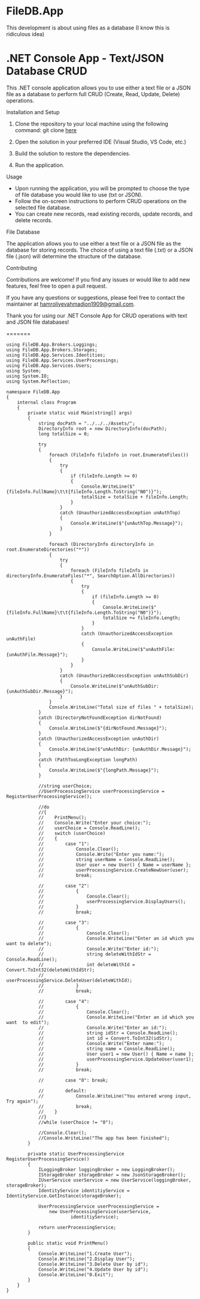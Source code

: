 # FileDB.App
This development is about using files as a database (I know this is ridiculous idea)

# .NET Console App - Text/JSON Database CRUD

This .NET console application allows you to use either a text file or a JSON file as a database to perform full CRUD (Create, Read, Update, Delete) operations. 

Installation and Setup

1. Clone the repository to your local machine using the following command:
      git clone [here](https://github.com/Hamroliyev/FileDB.App.git)
   

2. Open the solution in your preferred IDE (Visual Studio, VS Code, etc.)

3. Build the solution to restore the dependencies.

4. Run the application.

Usage

- Upon running the application, you will be prompted to choose the type of file database you would like to use (txt or JSON).
- Follow the on-screen instructions to perform CRUD operations on the selected file database.
- You can create new records, read existing records, update records, and delete records.

File Database

The application allows you to use either a text file or a JSON file as the database for storing records. The choice of using a text file (.txt) or a JSON file (.json) will determine the structure of the database.

Contributing

Contributions are welcome! If you find any issues or would like to add new features, feel free to open a pull request.

If you have any questions or suggestions, please feel free to contact the maintainer at hamroliyevahmadjon1909@gmail.com.

Thank you for using our .NET Console App for CRUD operations with text and JSON file databases!

=======

    using FileDB.App.Brokers.Loggings;
    using FileDB.App.Brokers.Storages;
    using FileDB.App.Services.Identities;
    using FileDB.App.Services.UserProcessings;
    using FileDB.App.Services.Users;
    using System;
    using System.IO;
    using System.Reflection;
    
    namespace FileDB.App
    {
        internal class Program
        {
            private static void Main(string[] args)
            {
                string docPath = "../../../Assets/";
                DirectoryInfo root = new DirectoryInfo(docPath);
                long totalSize = 0;
    
                try
                {
                    foreach (FileInfo fileInfo in root.EnumerateFiles())
                    {
                        try
                        {
                            if (fileInfo.Length >= 0)
                            {
                                Console.WriteLine($"{fileInfo.FullName}\t\t{fileInfo.Length.ToString("N0")}");
                                totalSize = totalSize + fileInfo.Length;
                            }
                        }
                        catch (UnauthorizedAccessException unAuthTop)
                        {
                            Console.WriteLine($"{unAuthTop.Message}");
                        }
                    }
    
                    foreach (DirectoryInfo directoryInfo in root.EnumerateDirectories("*"))
                    {
                        try
                        {
                            foreach (FileInfo fileInfo in directoryInfo.EnumerateFiles("*", SearchOption.AllDirectories))
                            {
                                try
                                {
                                    if (fileInfo.Length >= 0)
                                    {
                                        Console.WriteLine($"{fileInfo.FullName}\t\t{fileInfo.Length.ToString("N0")}");
                                        totalSize += fileInfo.Length;
                                    }
                                }
                                catch (UnauthorizedAccessException unAuthFile)
                                {
                                    Console.WriteLine($"unAuthFile: {unAuthFile.Message}");
                                }
                            }
                        }
                        catch (UnauthorizedAccessException unAuthSubDir)
                        {
                            Console.WriteLine($"unAuthSubDir: {unAuthSubDir.Message}");
                        }
                    }
                    Console.WriteLine("Total size of files " + totalSize);
                }
                catch (DirectoryNotFoundException dirNotFound)
                {
                    Console.WriteLine($"{dirNotFound.Message}");
                }
                catch (UnauthorizedAccessException unAuthDir)
                {
                    Console.WriteLine($"unAuthDir: {unAuthDir.Message}");
                }
                catch (PathTooLongException longPath)
                {
                    Console.WriteLine($"{longPath.Message}");
                }
    
                //string userChoice;
                //UserProcessingService userProcessingService = RegisterUserProcessingService();
    
                //do
                //{
                //    PrintMenu();
                //    Console.Write("Enter your choice:");
                //    userChoice = Console.ReadLine();
                //    switch (userChoice)
                //    {
                //        case "1":
                //            Console.Clear();
                //            Console.Write("Enter you name:");
                //            string userName = Console.ReadLine();
                //            User user = new User() { Name = userName };
                //            userProcessingService.CreateNewUser(user);
                //            break;
    
                //        case "2":
                //            {
                //                Console.Clear();
                //                userProcessingService.DisplayUsers();
                //            }
                //            break;
    
                //        case "3":
                //            {
                //                Console.Clear();
                //                Console.WriteLine("Enter an id which you want to delete");
                //                Console.Write("Enter id:");
                //                string deleteWithIdStr = Console.ReadLine();
                //                int deleteWithId = Convert.ToInt32(deleteWithIdStr);
                //                userProcessingService.DeleteUser(deleteWithId);
                //            }
                //            break;
    
                //        case "4":
                //            {
                //                Console.Clear();
                //                Console.WriteLine("Enter an id which you want  to edit");
                //                Console.Write("Enter an id:");
                //                string idStr = Console.ReadLine();
                //                int id = Convert.ToInt32(idStr);
                //                Console.Write("Enter name:");
                //                string name = Console.ReadLine();
                //                User user1 = new User() { Name = name };
                //                userProcessingService.UpdateUser(user1);
                //            }
                //            break;
    
                //        case "0": break;
    
                //        default:
                //            Console.WriteLine("You entered wrong input, Try again");
                //            break;
                //    }
                //}
                //while (userChoice != "0");
    
                //Console.Clear();
                //Console.WriteLine("The app has been finished");
            }
    
            private static UserProcessingService RegisterUserProcessingService()
            {
                ILoggingBroker loggingBroker = new LoggingBroker();
                IStorageBroker storageBroker = new JsonStorageBroker();
                IUserService userService = new UserService(loggingBroker, storageBroker);
                IdentityService identitiyService = IdentityService.GetInstance(storageBroker);
    
                UserProcessingService userProcessingService =
                    new UserProcessingService(userService,
                            identitiyService);
    
                return userProcessingService;
            }
    
            public static void PrintMenu()
            {
                Console.WriteLine("1.Create User");
                Console.WriteLine("2.Display User");
                Console.WriteLine("3.Delete User by id");
                Console.WriteLine("4.Update User by id");
                Console.WriteLine("0.Exit");
            }
        }
    }
